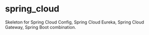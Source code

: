 # spring_cloud
Skeleton for Spring Cloud Config, Spring Cloud Eureka, Spring Cloud Gateway, Spring Boot combination.
